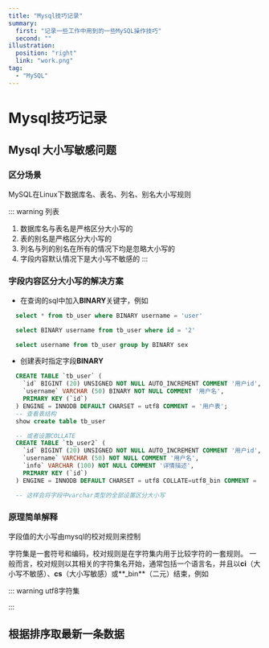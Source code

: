 ```yaml
---
title: "Mysql技巧记录"
summary: 
  first: "记录一些工作中用到的一些MySQL操作技巧"
  second: ""
illustration: 
  position: "right"
  link: "work.png"
tag: 
  - "MySQL"
---
```

# Mysql技巧记录

## Mysql 大小写敏感问题

### 区分场景

MySQL在Linux下数据库名、表名、列名、别名大小写规则

::: warning 列表
1. 数据库名与表名是严格区分大小写的
2. 表的别名是严格区分大小写的
3. 列名与列的别名在所有的情况下均是忽略大小写的
4. 字段内容默认情况下是大小写不敏感的
:::

### 字段内容区分大小写的解决方案

* 在查询的sql中加入**BINARY**关键字，例如
``` sql
  select * from tb_user where BINARY username = 'user'

  select BINARY username from tb_user where id = '2'

  select username from tb_user group by BINARY sex
```

* 创建表时指定字段**BINARY**

``` sql
  CREATE TABLE `tb_user` (
    `id` BIGINT (20) UNSIGNED NOT NULL AUTO_INCREMENT COMMENT '用户id',
    `username` VARCHAR (50) BINARY NOT NULL COMMENT '用户名',
    PRIMARY KEY (`id`)
  ) ENGINE = INNODB DEFAULT CHARSET = utf8 COMMENT = '用户表';
  -- 查看表结构
  show create table tb_user

  -- 或者设置COLLATE
  CREATE TABLE `tb_user2` (
    `id` BIGINT (20) UNSIGNED NOT NULL AUTO_INCREMENT COMMENT '用户id',
    `username` VARCHAR (50) NOT NULL COMMENT '用户名',
    `info` VARCHAR (100) NOT NULL COMMENT '详情描述',
    PRIMARY KEY (`id`)
  ) ENGINE = INNODB DEFAULT CHARSET = utf8 COLLATE=utf8_bin COMMENT = '用户表';

  -- 这样会将字段中varchar类型的全部设置区分大小写
```
### 原理简单解释

字段值的大小写由mysql的校对规则来控制

字符集是一套符号和编码，校对规则是在字符集内用于比较字符的一套规则。 一般而言，校对规则以其相关的字符集名开始，通常包括一个语言名，并且以**ci**（大小写不敏感）、**cs**（大小写敏感）或**_bin**（二元）结束，例如

::: warning utf8字符集

:::

## 根据排序取最新一条数据

